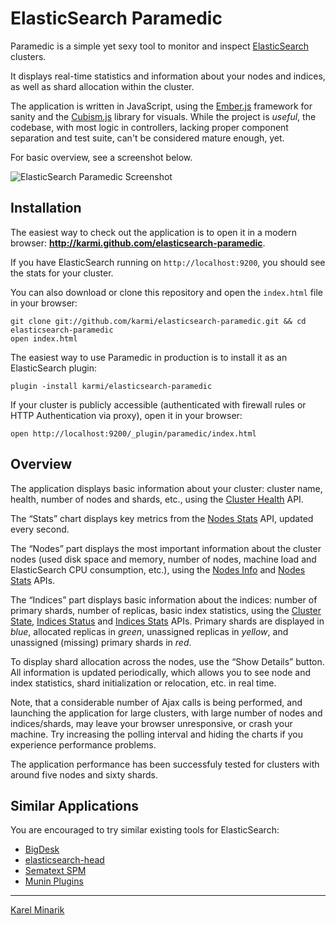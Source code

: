 ElasticSearch Paramedic
=======================

Paramedic is a simple yet sexy tool to monitor and inspect [ElasticSearch](http://elasticsearch.org) clusters.

It displays real-time statistics and information about your nodes and indices,
as well as shard allocation within the cluster.

The application is written in JavaScript, using the [Ember.js](http://emberjs.com/) framework for sanity
and the [Cubism.js](http://square.github.com/cubism/) library for visuals. While the project is
_useful_, the codebase, with most logic in controllers, lacking proper component separation and test suite,
can't be considered mature enough, yet.

For basic overview, see a screenshot below.

![ElasticSearch Paramedic Screenshot](/elasticsearch-paramedic-screenshot.png)


Installation
------------

The easiest way to check out the application is to open it in a modern browser:
**<http://karmi.github.com/elasticsearch-paramedic>**.

If you have ElasticSearch running on `http://localhost:9200`, you should see the stats for your cluster.

You can also download or clone this repository and open the `index.html` file in your browser:

    git clone git://github.com/karmi/elasticsearch-paramedic.git && cd elasticsearch-paramedic
    open index.html

The easiest way to use Paramedic in production is to install it as an ElasticSearch plugin:

    plugin -install karmi/elasticsearch-paramedic

If your cluster is publicly accessible (authenticated with firewall rules or HTTP Authentication via proxy),
open it in your browser:

    open http://localhost:9200/_plugin/paramedic/index.html


Overview
--------

The application displays basic information about your cluster: cluster name, health, number of nodes and shards,
etc., using the [Cluster Health](http://www.elasticsearch.org/guide/reference/api/admin-cluster-health.html) API.

The “Stats” chart displays key metrics from the
[Nodes Stats](http://www.elasticsearch.org/guide/reference/api/admin-cluster-nodes-stats.html) API,
updated every second.

The “Nodes” part displays the most important information about the cluster nodes (used disk space and memory,
number of nodes, machine load and ElasticSearch CPU consumption, etc.), using the
[Nodes Info](http://www.elasticsearch.org/guide/reference/api/admin-cluster-nodes-info.html) and
[Nodes Stats](http://www.elasticsearch.org/guide/reference/api/admin-cluster-nodes-stats.html) APIs.

The “Indices” part displays basic information about the indices: number of primary shards, number of replicas,
basic index statistics, using the
[Cluster State](http://www.elasticsearch.org/guide/reference/api/admin-cluster-state.html),
[Indices Status](http://www.elasticsearch.org/guide/reference/api/admin-indices-status.html) and
[Indices Stats](http://www.elasticsearch.org/guide/reference/api/admin-indices-stats.html) APIs.
Primary shards are displayed in _blue_, allocated replicas in _green_, unassigned replicas in _yellow_,
and unassigned (missing) primary shards in _red_.

To display shard allocation across the nodes, use the “Show Details” button. All information is updated periodically,
which allows you to see node and index statistics, shard initialization or relocation, etc. in real time.

Note, that a considerable number of Ajax calls is being performed, and launching the application
for large clusters, with large number of nodes and indices/shards, may leave your
browser unresponsive, or crash your machine. Try increasing the polling interval and hiding the charts
if you experience performance problems.

The application performance has been successfuly tested for clusters with around five nodes and sixty shards.


Similar Applications
--------------------

You are encouraged to try similar existing tools for ElasticSearch:

* [BigDesk](http://github.com/lukas-vlcek/bigdesk)
* [elasticsearch-head](http://github.com/mobz/elasticsearch-head)
* [Sematext SPM](http://sematext.com/spm)
* [Munin Plugins](https://gist.github.com/2159398)

-----

[Karel Minarik](http://karmi.cz)
